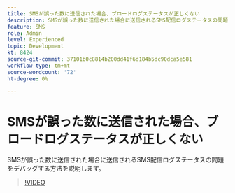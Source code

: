 ```yaml
---
title: SMSが誤った数に送信された場合、ブロードログステータスが正しくない
description: SMSが誤った数に送信された場合に送信されるSMS配信ログステータスの問題をデバッグする方法を説明します。
feature: SMS
role: Admin
level: Experienced
topic: Development
kt: 8424
source-git-commit: 37101b0c8814b200dd41f6d184b5dc90dca5e581
workflow-type: tm+mt
source-wordcount: '72'
ht-degree: 0%

---
```



# SMSが誤った数に送信された場合、ブロードログステータスが正しくない

SMSが誤った数に送信された場合に送信されるSMS配信ログステータスの問題をデバッグする方法を説明します。

>[!VIDEO](https://video.tv.adobe.com/v/335980?quality=12)
